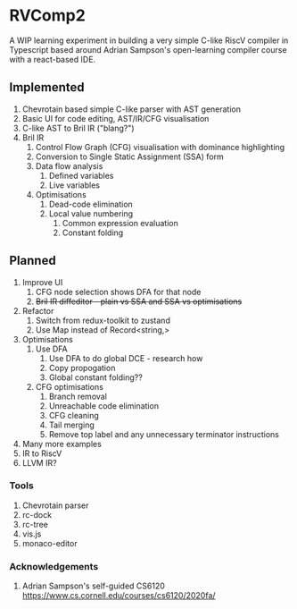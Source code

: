 # RVComp2

A WIP learning experiment in building a very simple C-like RiscV compiler in Typescript based around Adrian Sampson's open-learning compiler course with a react-based IDE.

## Implemented

1. Chevrotain based simple C-like parser with AST generation
2. Basic UI for code editing, AST/IR/CFG visualisation
3. C-like AST to Bril IR ("blang?")
4. Bril IR 
   1. Control Flow Graph (CFG) visualisation with dominance highlighting 
   2. Conversion to Single Static Assignment (SSA) form
   3. Data flow analysis
      1. Defined variables
      2. Live variables
   4. Optimisations
      1. Dead-code elimination
      2. Local value numbering
         1. Common expression evaluation
         2. Constant folding

## Planned

1. Improve UI
   1. CFG node selection shows DFA for that node
   2. ~~Bril IR diffeditor - plain vs SSA and SSA vs optimisations~~
2. Refactor
   1. Switch from redux-toolkit to zustand
   2. Use Map instead of Record<string,>
3. Optimisations
   1. Use DFA
      1. Use DFA to do global DCE - research how
      2. Copy propogation
      3. Global constant folding??
   2. CFG optimisations
      1. Branch removal
      2. Unreachable code elimination
      3. CFG cleaning
      4. Tail merging
      5. Remove top label and any unnecessary terminator instructions
4. Many more examples
5. IR to RiscV
6. LLVM IR?

### Tools

1. Chevrotain parser
2. rc-dock
3. rc-tree
4. vis.js
5. monaco-editor

### Acknowledgements

1. Adrian Sampson's self-guided CS6120 https://www.cs.cornell.edu/courses/cs6120/2020fa/